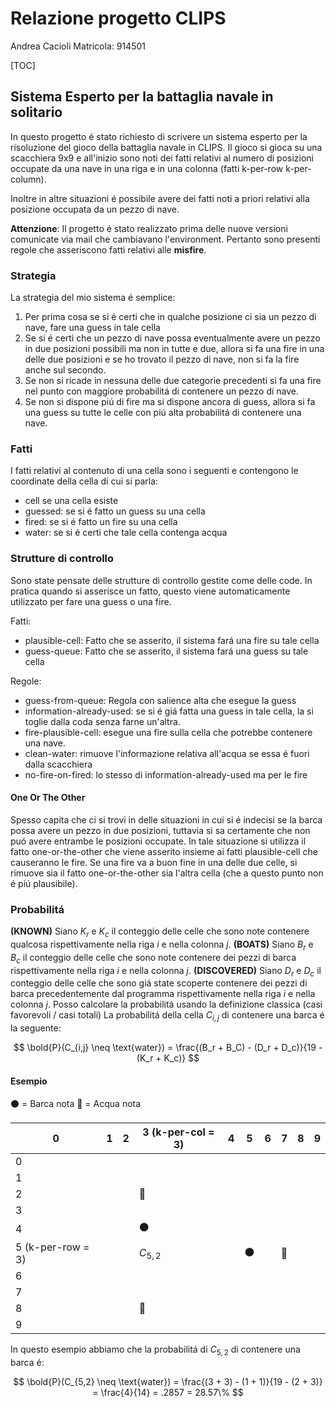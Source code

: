# Relazione progetto CLIPS

Andrea Cacioli
Matricola: 914501

[TOC]

## Sistema Esperto per la battaglia navale in solitario

In questo progetto é stato richiesto di scrivere un sistema esperto per la risoluzione del gioco della battaglia navale in CLIPS.
Il gioco si gioca su una scacchiera 9x9 e all'inizio sono noti dei fatti relativi al numero di posizioni occupate da una nave in una riga e in una colonna (fatti k-per-row k-per-column).

Inoltre in altre situazioni é possibile avere dei fatti noti a priori relativi alla posizione occupata da un pezzo di nave.

**Attenzione**: Il progetto é stato realizzato prima delle nuove versioni comunicate via mail che cambiavano l'environment. Pertanto sono presenti regole che asseriscono fatti relativi alle **misfire**.

### Strategia

La strategia del mio sistema é semplice:

1. Per prima cosa se si é certi che in qualche posizione ci sia un pezzo di nave, fare una guess in tale cella
2. Se si é certi che un pezzo di nave possa eventualmente avere un pezzo in due posizioni possibili ma non in tutte e due, allora si fa una fire in una delle due posizioni e se ho trovato il pezzo di nave, non si fa la fire anche sul secondo.
3. Se non si ricade in nessuna delle due categorie precedenti si fa una fire nel punto con maggiore probabilitá di contenere un pezzo di nave.
4. Se non si dispone piú di fire ma si dispone ancora di guess, allora si fa una guess su tutte le celle con piú alta probabilitá di contenere una nave.

### Fatti

I fatti relativi al contenuto di una cella sono i seguenti e contengono le coordinate della cella di cui si parla:

- cell se una cella esiste
- guessed: se si é fatto un guess su una cella
- fired: se si é fatto un fire su una cella
- water: se si é certi che tale cella contenga acqua

### Strutture di controllo

Sono state pensate delle strutture di controllo gestite come delle code. In pratica quando si asserisce un fatto, questo viene automaticamente utilizzato per fare una guess o una fire.

Fatti:

- plausible-cell: Fatto che se asserito, il sistema fará una fire su tale cella
- guess-queue: Fatto che se asserito, il sistema fará una guess su tale cella
  
Regole:

- guess-from-queue: Regola con salience alta che esegue la guess
- information-already-used: se si é giá fatta una guess in tale cella, la si toglie dalla coda senza farne un'altra.
- fire-plausible-cell: esegue una fire sulla cella che potrebbe contenere una nave.
- clean-water: rimuove l'informazione relativa all'acqua se essa é fuori dalla scacchiera
- no-fire-on-fired: lo stesso di information-already-used ma per le fire

#### One Or The Other

Spesso capita che ci si trovi in delle situazioni in cui si é indecisi se la barca possa avere un pezzo in due posizioni, tuttavia si sa certamente che non puó avere entrambe le posizioni occupate.
In tale situazione si utilizza il fatto one-or-the-other che viene asserito insieme ai fatti plausible-cell che causeranno le fire.
Se una fire va a buon fine in una delle due celle, si rimuove sia il fatto one-or-the-other sia l'altra cella (che a questo punto non é piú plausibile).

### Probabilitá

**(KNOWN)** Siano $K_r$ e $K_c$ il conteggio delle celle che sono note contenere qualcosa rispettivamente nella riga $i$ e nella colonna $j$.
**(BOATS)** Siano $B_r$ e $B_c$ il conteggio delle celle che sono note contenere dei pezzi di barca rispettivamente nella riga $i$ e nella colonna $j$.
**(DISCOVERED)** Siano $D_r$ e $D_c$ il conteggio delle celle che sono giá state scoperte contenere dei pezzi di barca precedentemente dal programma rispettivamente nella riga $i$ e nella colonna $j$.
Posso calcolare la probabilitá usando la definizione classica (casi favorevoli / casi totali)
La probabilitá della cella $C_{i,j}$ di contenere una barca é la seguente:

$$
\bold{P}(C_{i,j} \neq \text{water}) = \frac{(B_r + B_C) - (D_r + D_c)}{19 - (K_r + K_c)}
$$

#### Esempio
⚫ = Barca nota
🌊 = Acqua nota


| 0                 | 1   | 2   | 3 (k-per-col = 3) | 4   | 5   | 6   | 7     | 8   | 9   |
| ----------------- | --- | --- | ----------------- | --- | --- | --- | ----- | --- | --- |
| 0                 |     |     |                   |     |     |     |       |     |     |
| 1                 |     |     |                   |     |     |     |       |     |     |
| 2                 |     |     | 🌊             |     |     |     |       |     |     |
| 3                 |     |     |                   |     |     |     |       |     |     |
| 4                 |     |     | ⚫              |     |     |     |       |     |     |
| 5 (k-per-row = 3) |     |     | $C_{5,2}$         |     | ⚫  |     | 🌊 |     |     |
| 6                 |     |     |                   |     |     |     |       |     |     |
| 7                 |     |     |                   |     |     |     |       |     |     |
| 8                 |     |     | 🌊             |     |     |     |       |     |     |
| 9                 |     |     |                   |     |     |     |       |     |     |

In questo esempio abbiamo che la probabilitá di $C_{5,2}$ di contenere una barca é:

$$
\bold{P}(C_{5,2} \neq \text{water}) = \frac{(3 + 3) - (1 + 1)}{19 - (2 + 3)} = \frac{4}{14} = .2857 = 28.57\%
$$
